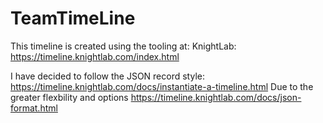 # TeamTimeLine

This timeline is created using the tooling at:
KnightLab: https://timeline.knightlab.com/index.html

I have decided to follow the JSON record style:
https://timeline.knightlab.com/docs/instantiate-a-timeline.html
Due to the greater flexbility and options
https://timeline.knightlab.com/docs/json-format.html
